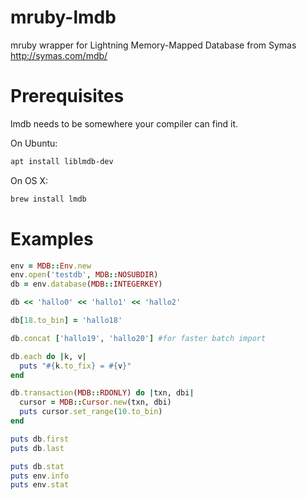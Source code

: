 ﻿# mruby-lmdb
mruby wrapper for Lightning Memory-Mapped Database from Symas http://symas.com/mdb/

Prerequisites
=============
lmdb needs to be somewhere your compiler can find it.

On Ubuntu:
```sh
apt install liblmdb-dev
```

On OS X:
```sh
brew install lmdb
```

Examples
========

```ruby
env = MDB::Env.new
env.open('testdb', MDB::NOSUBDIR)
db = env.database(MDB::INTEGERKEY)

db << 'hallo0' << 'hallo1' << 'hallo2'

db[18.to_bin] = 'hallo18'

db.concat ['hallo19', 'hallo20'] #for faster batch import

db.each do |k, v|
  puts "#{k.to_fix} = #{v}"
end

db.transaction(MDB::RDONLY) do |txn, dbi|
  cursor = MDB::Cursor.new(txn, dbi)
  puts cursor.set_range(10.to_bin)
end

puts db.first
puts db.last

puts db.stat
puts env.info
puts env.stat

```
